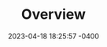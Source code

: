 ---
layout: default
title:  "Overview"
date:   2023-04-18 18:25:57 -0400
categories: api overview
permalink: /api/overview/
nav_order: 1
---